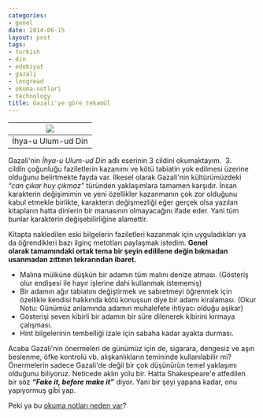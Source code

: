 ```yaml
---
categories:
- genel
date: 2014-06-15
layout: post
tags:
- turkish
- din
- edebiyat
- gazali
- longread
- okuma-notlari
- technology
title: Gazali'ye göre tekamül
---
```


| [![](/images/235744_buyuk.jpg)](http://www.kitapkirtasiyem.com/images/products/23/57/44/235744_buyuk.jpg) |
| --- |
| İhya-u Ulum-ud Din |

  

Gazali'nin _İhya-u Ulum-ud Din_ adlı eserinin 3 cildini okumaktayım.  3. cildin çoğunluğu faziletlerin kazanımı ve kötü tabiatin yok edilmesi üzerine olduğunu belirtmekte fayda var. İlkesel olarak Gazali'nin kültürümüzdeki _“can çıkar huy çıkmaz”_ türünden yaklaşımlara tamamen karşıdır. İnsan karakterin değişimimin ve yeni özellikler kazanmanın çok zor olduğunu kabul etmekle birlikte, karakterin değişmezliği eğer gerçek olsa yazılan kitapların hatta dinlerin bir manasının olmayacağını ifade eder. Yani tüm bunlar karakterin değişebilirliğine alamettir.

  

Kitapta nakledilen eski bilgelerin faziletleri kazanmak için uyguladıkları ya da öğrendikleri bazı ilginç metotları paylaşmak istedim. **Genel olarak tamamındaki ortak tema bir şeyin edililene değin bıkmadan usanmadan zıttının tekrarından ibaret.**

  

- Malına mülküne düşkün bir adamın tüm malını denize atması. (Gösteriş olur endişesi ile hayır işlerine dahi kullanmak istememiş)
- Bir adamın ağır tabiatını değiştirmek ve sabretmeyi öğrenmek için özellikle kendisi hakkında kötü konuşsun diye bir adamı kiralaması. (Okur Notu: Günümüz anlamında adamın muhalefete ihtiyacı olduğu aşikar)
- Gösterişi seven kibirli bir adamın bir süre dilenerek kibirini kırmaya çalışması.
- Hint bilgelerinin tembelliği izale için sabaha kadar ayakta durması.

Acaba Gazali'nin önermeleri de günümüz için de, sigarara, dengesiz ve aşırı beslenme, öfke kontrolü vb. alışkanlıkların temininde kullanılabilir mi? Önermelerin sadece Gazali'de değil bir çok düşünürün temel yaklaşımı olduğunu biliyoruz. Neticede aklın yolu bir. Hatta Shakespeare'e atfedilen  bir söz _**“Fake it, before make it”**_ diyor. Yani bir şeyi yapana kadar, onu yapıyormuş gibi yap.

  

Peki ya bu [okuma notları neden var](http://blog.suatatan.com/2013/05/suat-atann-okuma-notlar-neden-var-neden.html)?

